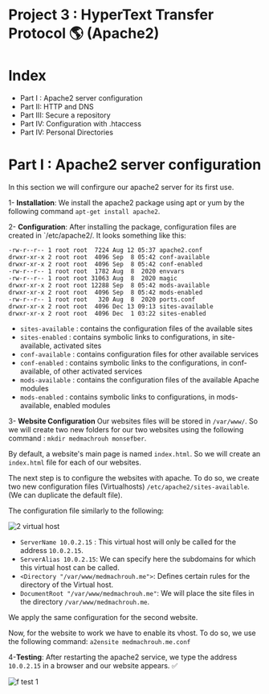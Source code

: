 # Project 3 : HyperText Transfer Protocol 🌎 (Apache2) 

# Index
- Part I : Apache2 server configuration
- Part II: HTTP and DNS
- Part III: Secure a repository
- Part IV: Configuration with .htaccess
- Part IV: Personal Directories

# Part I : Apache2 server configuration
  In this section we will confirgure our apache2 server for its first use.

1- **Installation**:
  We install the apache2 package using apt or yum by the following command `apt-get install apache2`.
  
2- **Configuration**:
  After installing the package, configuration files are created in `/etc/apache2/. It looks something like this:
  
  ```
-rw-r--r-- 1 root root  7224 Aug 12 05:37 apache2.conf
drwxr-xr-x 2 root root  4096 Sep  8 05:42 conf-available
drwxr-xr-x 2 root root  4096 Sep  8 05:42 conf-enabled
-rw-r--r-- 1 root root  1782 Aug  8  2020 envvars
-rw-r--r-- 1 root root 31063 Aug  8  2020 magic
drwxr-xr-x 2 root root 12288 Sep  8 05:42 mods-available
drwxr-xr-x 2 root root  4096 Sep  8 05:42 mods-enabled
-rw-r--r-- 1 root root   320 Aug  8  2020 ports.conf
drwxr-xr-x 2 root root  4096 Dec 13 09:13 sites-available
drwxr-xr-x 2 root root  4096 Dec  1 03:22 sites-enabled
  ```
  - `sites-available` : contains the configuration files of the available sites
  - `sites-enabled` : contains symbolic links to configurations, in site-available, activated sites
  - `conf-available` : contains configuration files for other available services
  - `conf-enabled` : contains symbolic links to the configurations, in conf-available, of other activated services
  - `mods-available` : contains the configuration files of the available Apache modules
  - `mods-enabled` : contains symbolic links to configurations, in mods-available, enabled modules

3- **Website Configuration**
Our websites files will be stored in `/var/www/`. So we will create two new folders for our two websites using the following command : `mkdir medmachrouh monsefber`.

By default, a website's main page is named `index.html`. So we will create an `index.html` file for each of our websites.

The next step is to configure the websites with apache. To do so, we create two new configuration files (Virtualhosts) `/etc/apache2/sites-available`. (We can duplicate the default file).

The configuration file similarly to the following:

![2  virtual host](https://user-images.githubusercontent.com/56129562/145835609-3e837517-527e-4fac-b238-9b6b13ef0a9c.png)

  - `ServerName 10.0.2.15` : This virtual host will only be called for the address `10.0.2.15`.
  - `ServerAlias 10.0.2.15`: We can specify here the subdomains for which this virtual host can be called.
  - `<Directory "/var/www/medmachrouh.me">`: Defines certain rules for the directory of the Virtual host.
  - `DocumentRoot "/var/www/medmachrouh.me"`: We will place the site files in the directory `/var/www/medmachrouh.me`.

We apply the same configuration for the second website.

Now, for the website to work we have to enable its vhost. To do so, we use the following command: `a2ensite medmachrouh.me.conf`

4-**Testing**:
After restarting the apache2 service, we type the address `10.0.2.15` in a browser and our website appears. ✅

![f  test 1](https://user-images.githubusercontent.com/56129562/145837273-1ca2581e-988f-400d-8235-e6b57d4838f9.png)

